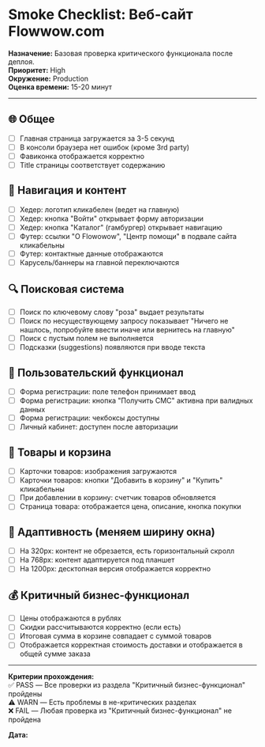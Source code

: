 # Smoke Checklist: Веб-сайт Flowwow.com

**Назначение:** Базовая проверка критического функционала после деплоя.  
**Приоритет:** High  
**Окружение:** Production  
**Оценка времени:** 15-20 минут

---

## 🌐 Общее
- [ ] Главная страница загружается за 3-5 секунд
- [ ] В консоли браузера нет ошибок (кроме 3rd party)
- [ ] Фавиконка отображается корректно
- [ ] Title страницы соответствует содержанию

## 🧭 Навигация и контент
- [ ] Хедер: логотип кликабелен (ведет на главную)
- [ ] Хедер: кнопка "Войти" открывает форму авторизации
- [ ] Хедер: кнопка "Каталог" (гамбургер) открывает навигацию
- [ ] Футер: ссылки "О Flowowow", "Центр помощи" в подвале сайта кликабельны
- [ ] Футер: контактные данные отображаются
- [ ] Карусель/баннеры на главной переключаются

## 🔍 Поисковая система
- [ ] Поиск по ключевому слову "роза" выдает результаты
- [ ] Поиск по несуществующему запросу показывает "Ничего не нашлось, попробуйте ввести иначе или вернитесь на главную"
- [ ] Поиск с пустым полем не выполняется
- [ ] Подсказки (suggestions) появляются при вводе текста

## 👤 Пользовательский функционал
- [ ] Форма регистрации: поле телефон принимает ввод
- [ ] Форма регистрации: кнопка "Получить СМС" активна при валидных данных
- [ ] Форма регистрации: чекбоксы доступны
- [ ] Личный кабинет: доступен после авторизации

## 🛒 Товары и корзина
- [ ] Карточки товаров: изображения загружаются
- [ ] Карточки товаров: кнопки "Добавить в корзину" и "Купить" кликабельны
- [ ] При добавлении в корзину: счетчик товаров обновляется
- [ ] Страница товара: отображается цена, описание, кнопка покупки

## 📱 Адаптивность (меняем ширину окна)
- [ ] На 320px: контент не обрезается, есть горизонтальный скролл
- [ ] На 768px: контент адаптируется под планшет
- [ ] На 1200px: десктопная версия отображается корректно

## 💰 Критичный бизнес-функционал
- [ ] Цены отображаются в рублях
- [ ] Скидки рассчитываются корректно (если есть)
- [ ] Итоговая сумма в корзине совпадает с суммой товаров
- [ ] Отображается корректная стоимость доставки и отображается в общей сумме заказа

---
**Критерии прохождения:**  
✅ PASS — Все проверки из раздела "Критичный бизнес-функционал" пройдены  
⚠️ WARN — Есть проблемы в не-критических разделах  
❌ FAIL — Любая проверка из "Критичный бизнес-функционал" не пройдена


**Дата:** 
